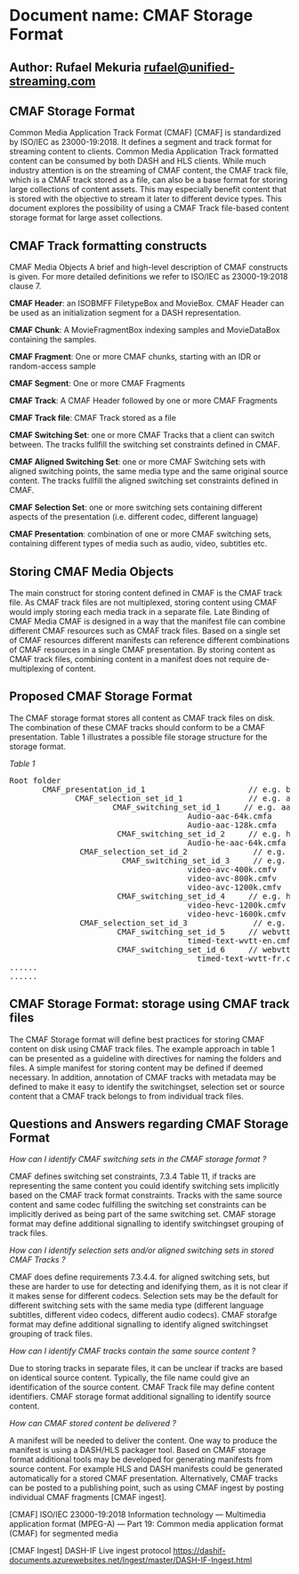 # Document name: CMAF Storage Format
## Author: Rufael Mekuria rufael@unified-streaming.com
## CMAF Storage Format 

Common Media Application Track Format (CMAF) [CMAF] is standardized by ISO/IEC as 23000-19:2018. It defines a segment and track format for streaming content to clients. Common Media Application Track formatted content can be consumed by both DASH and HLS clients. While much industry attention is on the streaming of CMAF content, the CMAF track file, which is a CMAF track stored as a file, can also be a base format for storing large collections of content assets. This may especially benefit content that is stored with the objective to stream it later to different device types. This document explores the possibility of using a CMAF Track file-based content storage format for large asset collections. 

## CMAF Track formatting constructs

CMAF Media Objects A brief and high-level description of CMAF constructs is given.
For more detailed definitions we refer to ISO/IEC as 23000-19:2018 clause 7.

**CMAF Header**: an ISOBMFF FiletypeBox and MovieBox. CMAF Header can be used as an initialization segment for a DASH representation. 

**CMAF Chunk**: A MovieFragmentBox indexing samples and MovieDataBox containing the samples. 

**CMAF Fragment**: One or more CMAF chunks, starting with an IDR or random-access sample

**CMAF Segment**: One or more CMAF Fragments

**CMAF Track**: A CMAF Header followed by one or more CMAF Fragments

**CMAF Track file**: CMAF Track stored as a file

**CMAF Switching Set**: one or more CMAF Tracks that a client can switch between. The tracks fullfill the switching set constraints defined in CMAF.

**CMAF Aligned Switching Set**: one or more CMAF Switching sets with aligned switching points, the same media type and the same original source content. The tracks fullfill the aligned switching set constraints defined in CMAF.

**CMAF Selection Set**: one or more switching sets containing different aspects of the presentation (i.e. different codec, different language)

**CMAF Presentation**: combination of one or more CMAF switching sets, containing different types of media such as audio, video, subtitles etc. 

## Storing CMAF Media Objects 
The main construct for storing content defined in CMAF is the CMAF track file. 
As CMAF track files are not multiplexed, storing content using CMAF would imply storing each media track in a separate file. 
Late Binding of CMAF Media CMAF is designed in a way that the manifest file can combine different 
CMAF resources such as CMAF track files. Based on a single set of CMAF resources different manifests can reference different combinations 
of CMAF resources in a single CMAF presentation. By storing content as CMAF track files, 
combining content in a manifest does not require de-multiplexing of content. 

## Proposed CMAF Storage Format 
The CMAF storage format stores all content as CMAF track files on disk. The combination of these CMAF tracks should conform to be a CMAF presentation. Table 1 illustrates a possible file storage structure for the storage format.

_Table 1_
<pre>
Root folder
       CMAF_presentation_id_1                      // e.g. batman movie
              CMAF_selection_set_id_1              // e.g. audio
                      CMAF_switching_set_id_1     // e.g. aac encoded audio 
                                      Audio-aac-64k.cmfa
                                      Audio-aac-128k.cmfa
                       CMAF_switching_set_id_2     // e.g. he-aac encoded audio
                                      Audio-he-aac-64k.cmfa 
               CMAF_selection_set_id_2              // e.g. video 
                        CMAF_switching_set_id_3     // e.g. avc encoded video
                                      video-avc-400k.cmfv
                                      video-avc-800k.cmfv
                                      video-avc-1200k.cmfv
                       CMAF_switching_set_id_4     // e.g. hevc encoded video
                                      video-hevc-1200k.cmfv
                                      video-hevc-1600k.cmfv
               CMAF_selection_set_id_3              // e.g. subtitles
                       CMAF_switching_set_id_5     // webvtt English 
                                      timed-text-wvtt-en.cmft
                       CMAF_switching_set_id_6     // webvtt French
                                        timed-text-wvtt-fr.cmft
......
......
</pre>

## CMAF Storage Format: storage using CMAF track files

The CMAF Storage format will define best practices for storing CMAF content on disk using CMAF track files. 
The example approach in table 1 can be presented as a guideline with directives for naming the folders and files.
A simple manifest for storing content may be defined if deemed necessary. 
In addition, annotation of CMAF tracks with metadata may be defined to make it easy to identify the switchingset, 
selection set or source content that a CMAF track belongs to from individual track files. 

## Questions and Answers regarding CMAF Storage Format 
_How can I identify CMAF switching sets in the CMAF storage format ?_

CMAF defines switching set constraints, 7.3.4 Table 11, if tracks are representing the same content you could identify switching 
sets implicitly based on the CMAF track format constraints.  Tracks with the same source content and same codec fulfilling 
the switching set constraints can be implicitly derived as being part of the same switching set. 
CMAF storage format may define additional  signalling to identify switchingset grouping of track files.

_How can I identify selection sets and/or aligned switching sets in stored CMAF Tracks ?_ 

CMAF does define requirements 7.3.4.4. for aligned switching sets, but these are harder to use for detecting and idenifying them, as it is not clear if it makes sense for different codecs. Selection sets may be the default for different switching sets with the same media type (different language subtitles, different video codecs, different audio codecs). CMAF storafge format may define additional signalling to identify aligned switchingset grouping of track files.

_How can I identify CMAF tracks contain the same source content ?_

Due to storing tracks in separate files, it can be unclear if tracks are based on identical source content. Typically, the file name could give an identification of the source content. CMAF Track file may define content identifiers. CMAF storage format additional signalling to identify source content. 

_How can CMAF stored content be delivered ?_ 

A manifest will be needed to deliver the content. One way to produce the manifest is using a DASH/HLS packager tool. 
Based on CMAF storage format additional tools may be developed for generating manifests from source content. 
For example HLS and DASH manifests could be generated automatically for a stored CMAF presentation. Alternatively, 
CMAF tracks can be posted to a publishing point, such as using CMAF ingest by posting individual CMAF fragments [CMAF ingest]. 

[CMAF] ISO/IEC 23000-19:2018
Information technology — Multimedia application format (MPEG-A) — Part 19: Common media application format (CMAF) for segmented media

[CMAF Ingest] DASH-IF Live ingest protocol https://dashif-documents.azurewebsites.net/Ingest/master/DASH-IF-Ingest.html
